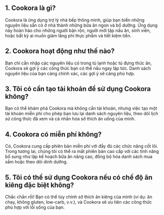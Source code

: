 ## 1. Cookora là gì?

Cookora là ứng dụng trợ lý nhà bếp thông minh, giúp bạn biến những nguyên liệu sẵn có ở nhà thành những bữa ăn ngon và bổ dưỡng. Ứng dụng này hoàn hảo cho những người bận rộn, người mới tập nấu ăn, sinh viên, hoặc bất kỳ ai muốn giảm lãng phí thực phẩm và tiết kiệm tiền.

## 2. Cookora hoạt động như thế nào?

Bạn chỉ cần nhập các nguyên liệu có trong tủ lạnh hoặc tủ đựng thức ăn, Cookora sẽ gợi ý các công thức bạn có thể nấu ngay lập tức. Danh sách nguyên liệu của bạn càng chính xác, các gợi ý sẽ càng phù hợp.

## 3. Tôi có cần tạo tài khoản để sử dụng Cookora không?

Bạn có thể khám phá Cookora mà không cần tài khoản, nhưng việc tạo một tài khoản miễn phí cho phép bạn lưu lại danh sách nguyên liệu, theo dõi lịch sử công thức đã xem và cá nhân hóa sở thích ăn uống của mình.

## 4. Cookora có miễn phí không?

Có, Cookora cung cấp phiên bản miễn phí với đầy đủ các chức năng cốt lõi. Trong tương lai, chúng tôi có thể ra mắt phiên bản cao cấp với các tính năng bổ sung như lập kế hoạch bữa ăn nâng cao, đồng bộ hóa danh sách mua sắm hoặc theo dõi dinh dưỡng.

## 5. Tôi có thể sử dụng Cookora nếu có chế độ ăn kiêng đặc biệt không?

Chắc chắn rồi! Bạn có thể tùy chỉnh sở thích ăn kiêng của mình (ví dụ: ăn chay, không gluten, low-carb, v.v.), và Cookora sẽ ưu tiên các công thức phù hợp với lối sống của bạn.
